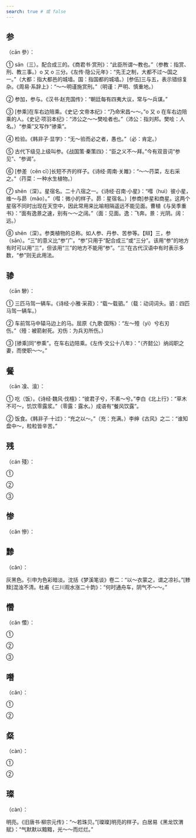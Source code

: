 ```yaml
---
search: true # 或 false
---
```


## 参

（cān 參）：

➀ sān（三）。配合成三的。《商君书·赏刑》：“此臣所谓～教也。”（参教：指赏、刑、教三事。）o 又 o 三分。《左传·隐公元年》：“先王之制，大都不过～国之一。”（大都：指大都邑的城墙。国：指国都的城墙。）[参伍]三与五，表示错综复杂。《周易·系辞上》：“～～明谨施赏刑。”（明谨：严明、慎重地。）

➁ 参加，参与。《汉书·赵充国传》：“朝廷每有四夷大议，常与～兵谋。”

➂ [参乘]在车右边陪乘。《史记·文帝本纪》：“乃命宋昌～～。”o 又 o 在车右边陪乘的人。《史记·项羽本纪》：“沛公之～～樊哙者也。”（沛公：指刘邦。樊哙：人名。）“参乘”又写作“骖乘”。

➃ 检验。《韩非子·显学》：“无～验而必之者，愚也。”（必：肯定。）

➄ 古代下级见上级叫参。《战国策·秦策四》：“臣之义不～拜。”今有双音词“参见”、“参谒”。

➅ [参差（cēn cī）]长短不齐的样子。《诗经·周南·关雎》：“～～荇菜，左右采之。”（荇菜：一种水生植物。）

➆ shēn（深）。星宿名。二十八宿之一。《诗经·召南·小星》：“嘒（huì）彼小星，维～与昴（mǎo）。”（嘒：微小的样子。昴：星宿名。）[参商]参星和商星。这两个星宿不同时出现在天空中，因此常用来比喻相隔遥远不能见面。曹植《与吴季重书》：“面有逸景之速，别有～～之阔。”（面：见面。逸：飞奔。景：光阴。阔：远。）

➇ shēn（深）。参类植物的总称。如人参、丹参、苦参等。【辩】三，参（sān）。“三”的意义比“参”广。“参”只用于“配合成三”或“三分”。该用“参”的地方有时可以用“三”，但该用“三”的地方不能用“参”。“三”在古代汉语中有时表示多数，“参”则无此用法。

## 骖

（cān 驂）：

➀ 三匹马驾一辆车。《诗经·小雅·采菽》：“载～载驷。”（载：动词词头。驷：四匹马驾一辆车。）

➁ 车前驾马中辕马边上的马。屈原《九歌·国殇》：“左～殪（yì）兮右刃伤。”（殪：被箭射死。刃伤：为兵刃所伤。）

➂ [骖乘]同“参乘”。在车右边陪乘。《左传·文公十八年》：“（齐懿公）纳阎职之妻，而使职～～。”

## 餐

（cān 飡、湌）：

➀ 吃（饭）。《诗经·魏风·伐檀》：“彼君子兮，不素～兮。”李白《北上行》：“草木不可～，饥饮零露浆。”（零露：露水。）成语有“餐风饮露”。

➁ 饭食。《韩非子·十过》：“充之以～。”（充：充满。）李绅《古风》之二：“谁知盘中～，粒粒皆辛苦。”

## 残

（cán 殘）：

➀

➁

➂

## 惨

（cǎn 慘）：

## 黪

（cǎn）：

灰黑色。引申为色彩暗淡。沈括《梦溪笔谈》卷二：“以～衣蒙之，谓之凉衫。”[黪黩]混浊不清。杜甫《三川观水涨二十韵》：“何时通舟车，阴气不～～。”

## 㦧

（cǎn 㦧）：

➀

➁

➂

## 噆

（cǎn）：

➀

➁

## 粲

（càn）：

➀

➁

## 璨

（càn）：

明亮。《旧唐书·柳宗元传》：“～若珠贝。”[璨璨]明亮的样子。白居易《黑龙饮渭赋》：“气默默以黯黯，光～～而烂烂。”
